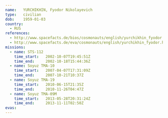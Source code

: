 ```yaml
---
name:	YURCHIKHIN, Fyodor Nikolayevich 
type:	civilian
dob:	1959-01-03
country:
  - RUS
references:
  - http://www.spacefacts.de/bios/cosmonauts/english/yurchikhin_fyodor.htm
  - http://www.spacefacts.de/eva/cosmonauts/english/yurchikhin_fyodor.htm
missions:
  - name: STS-112
    time_start:   2002-10-07T19:45:51Z
    time_end:     2002-10-18T15:44:36Z
  - name: Soyuz TMA-10
    time_start:   2007-04-07T17:31:09Z
    time_end:     2007-10-21T10:37Z
  - name: Soyuz TMA-19
    time_start:   2010-06-15T21:35Z
    time_end:     2010-11-26T04:47Z
  - name: Soyuz TMA-09M
    time_start:   2013-05-28T20:31:24Z
    time_end:     2013-11-11T02:50Z
evas:
---
```

